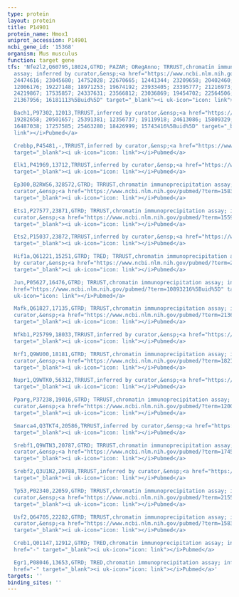 ```yaml
---
type: protein
layout: protein
title: P14901
protein_name: Hmox1
uniprot_accession: P14901
ncbi_gene_id: '15368'
organism: Mus musculus
function: target gene
tfs: 'Nfe2l2,Q60795,18024,GTRD; PAZAR; ORegAnno; TRRUST,chromatin immunoprecipitation
  assay; inferred by curator,&ensp;<a href="https://www.ncbi.nlm.nih.gov/pubmed/?term=22312014;
  24474616; 23045680; 14752028; 22670665; 12441344; 23209658; 20402460; 19056485;
  12006176; 19227148; 18971253; 19674192; 23933405; 23395777; 21216973; 20074672;
  24219867; 17535857; 24337631; 23566812; 23036869; 19454702; 22564506; 22226832;
  21367956; 16181113%5Buid%5D" target="_blank"><i uk-icon="icon: link"></i>Pubmed</a>

  Bach1,P97302,12013,TRRUST,inferred by curator,&ensp;<a href="https://www.ncbi.nlm.nih.gov/pubmed/?term=22712528;
  19282658; 20501657; 25391381; 12356737; 19119918; 24613086; 15809329; 19439223;
  16487038; 17257585; 25463280; 18426999; 15743416%5Buid%5D" target="_blank"><i uk-icon="icon:
  link"></i>Pubmed</a>

  Crebbp,P45481,-,TRRUST,inferred by curator,&ensp;<a href="https://www.ncbi.nlm.nih.gov/pubmed/?term=17313370%5Buid%5D"
  target="_blank"><i uk-icon="icon: link"></i>Pubmed</a>

  Elk1,P41969,13712,TRRUST,inferred by curator,&ensp;<a href="https://www.ncbi.nlm.nih.gov/pubmed/?term=20348279%5Buid%5D"
  target="_blank"><i uk-icon="icon: link"></i>Pubmed</a>

  Ep300,B2RWS6,328572,GTRD; TRRUST,chromatin immunoprecipitation assay; inferred by
  curator,&ensp;<a href="https://www.ncbi.nlm.nih.gov/pubmed/?term=15833736%5Buid%5D"
  target="_blank"><i uk-icon="icon: link"></i>Pubmed</a>

  Ets1,P27577,23871,GTRD; TRRUST,chromatin immunoprecipitation assay; inferred by
  curator,&ensp;<a href="https://www.ncbi.nlm.nih.gov/pubmed/?term=15590657%5Buid%5D"
  target="_blank"><i uk-icon="icon: link"></i>Pubmed</a>

  Ets2,P15037,23872,TRRUST,inferred by curator,&ensp;<a href="https://www.ncbi.nlm.nih.gov/pubmed/?term=15590657%5Buid%5D"
  target="_blank"><i uk-icon="icon: link"></i>Pubmed</a>

  Hif1a,Q61221,15251,GTRD; TRED; TRRUST,chromatin immunoprecipitation assay; inferred
  by curator,&ensp;<a href="https://www.ncbi.nlm.nih.gov/pubmed/?term=23528251%5Buid%5D"
  target="_blank"><i uk-icon="icon: link"></i>Pubmed</a>

  Jun,P05627,16476,GTRD; TRRUST,chromatin immunoprecipitation assay; inferred by curator,&ensp;<a
  href="https://www.ncbi.nlm.nih.gov/pubmed/?term=10893216%5Buid%5D" target="_blank"><i
  uk-icon="icon: link"></i>Pubmed</a>

  Mafk,Q61827,17135,GTRD; TRRUST,chromatin immunoprecipitation assay; inferred by
  curator,&ensp;<a href="https://www.ncbi.nlm.nih.gov/pubmed/?term=21362551; 16487038%5Buid%5D"
  target="_blank"><i uk-icon="icon: link"></i>Pubmed</a>

  Nfkb1,P25799,18033,TRRUST,inferred by curator,&ensp;<a href="https://www.ncbi.nlm.nih.gov/pubmed/?term=19752329%5Buid%5D"
  target="_blank"><i uk-icon="icon: link"></i>Pubmed</a>

  Nrf1,Q9WU00,18181,GTRD; TRRUST,chromatin immunoprecipitation assay; inferred by
  curator,&ensp;<a href="https://www.ncbi.nlm.nih.gov/pubmed/?term=18210237%5Buid%5D"
  target="_blank"><i uk-icon="icon: link"></i>Pubmed</a>

  Nupr1,Q9WTK0,56312,TRRUST,inferred by curator,&ensp;<a href="https://www.ncbi.nlm.nih.gov/pubmed/?term=25475530%5Buid%5D"
  target="_blank"><i uk-icon="icon: link"></i>Pubmed</a>

  Pparg,P37238,19016,GTRD; TRRUST,chromatin immunoprecipitation assay; inferred by
  curator,&ensp;<a href="https://www.ncbi.nlm.nih.gov/pubmed/?term=12006176%5Buid%5D"
  target="_blank"><i uk-icon="icon: link"></i>Pubmed</a>

  Smarca4,Q3TKT4,20586,TRRUST,inferred by curator,&ensp;<a href="https://www.ncbi.nlm.nih.gov/pubmed/?term=17313370%5Buid%5D"
  target="_blank"><i uk-icon="icon: link"></i>Pubmed</a>

  Srebf1,Q9WTN3,20787,GTRD; TRRUST,chromatin immunoprecipitation assay; inferred by
  curator,&ensp;<a href="https://www.ncbi.nlm.nih.gov/pubmed/?term=17452746%5Buid%5D"
  target="_blank"><i uk-icon="icon: link"></i>Pubmed</a>

  Srebf2,Q3U1N2,20788,TRRUST,inferred by curator,&ensp;<a href="https://www.ncbi.nlm.nih.gov/pubmed/?term=17452746%5Buid%5D"
  target="_blank"><i uk-icon="icon: link"></i>Pubmed</a>

  Tp53,P02340,22059,GTRD; TRRUST,chromatin immunoprecipitation assay; inferred by
  curator,&ensp;<a href="https://www.ncbi.nlm.nih.gov/pubmed/?term=21552291; 22670665%5Buid%5D"
  target="_blank"><i uk-icon="icon: link"></i>Pubmed</a>

  Usf2,Q64705,22282,GTRD; TRRUST,chromatin immunoprecipitation assay; inferred by
  curator,&ensp;<a href="https://www.ncbi.nlm.nih.gov/pubmed/?term=15833736%5Buid%5D"
  target="_blank"><i uk-icon="icon: link"></i>Pubmed</a>

  Creb1,Q01147,12912,GTRD; TRED,chromatin immunoprecipitation assay; inferred by curator,&ensp;<a
  href="-" target="_blank"><i uk-icon="icon: link"></i>Pubmed</a>

  Egr1,P08046,13653,GTRD; TRED,chromatin immunoprecipitation assay; inferred by curator,&ensp;<a
  href="-" target="_blank"><i uk-icon="icon: link"></i>Pubmed</a>'
targets: ''
binding_sites: ''
---
```

